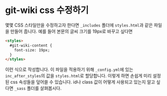 # git-wiki css 수정하기

몇몇 CSS 스타일만을 수정하고자 한다면 `_includes` 폴더에 `styles.html`과 같은 파일을 만들어 줍니다. 예를 들어 본문의 글씨 크기를 19px로 바꾸고 싶다면

```html
<styles>
  #git-wiki-content {
    font-size: 19px;
  }
</styles>
```
이런 식으로 작성합니다. 이 파일을 적용하기 위해 `_config.yml`에 있는 `inc_after_styles`의 값을 `styles.html`로 할당합니다. 이렇게 하면 손쉽게 미리 설정된 css 속성들을 덮어쓸 수 있습니다. id나 class 값이 어떻게 사용되고 있는지 알고 싶다면 `_sass` 폴더를 살펴봅시다.
